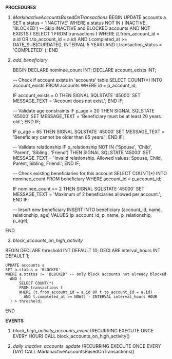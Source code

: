 **PROCEDURES** 
1. *MarkInactiveAccountsBasedOnTransactions*
BEGIN
    UPDATE accounts a
    SET a.status = 'INACTIVE'
    WHERE a.status NOT IN ('INACTIVE', 'BLOCKED')  -- Skip INACTIVE and BLOCKED accounts
      AND NOT EXISTS (
          SELECT 1
          FROM transactions t
          WHERE (t.from_account_id = a.id OR t.to_account_id = a.id)
            AND t.completed_at >= DATE_SUB(CURDATE(), INTERVAL 5 YEAR)
            AND t.transaction_status = 'COMPLETED'
      );
END

2. *add_beneficiary*

   BEGIN
    DECLARE nominee_count INT;
    DECLARE account_exists INT;

    -- Check if account exists in 'accounts' table
    SELECT COUNT(*) INTO account_exists
    FROM accounts
    WHERE id = p_account_id;

    IF account_exists = 0 THEN
        SIGNAL SQLSTATE '45000'
        SET MESSAGE_TEXT = 'Account does not exist.';
    END IF;

    -- Validate age constraints
    IF p_age < 20 THEN
        SIGNAL SQLSTATE '45000'
        SET MESSAGE_TEXT = 'Beneficiary must be at least 20 years old.';
    END IF;

    IF p_age > 85 THEN
        SIGNAL SQLSTATE '45000'
        SET MESSAGE_TEXT = 'Beneficiary cannot be older than 85 years.';
    END IF;

    -- Validate relationship
    IF p_relationship NOT IN ('Spouse', 'Child', 'Parent', 'Sibling', 'Friend') THEN
        SIGNAL SQLSTATE '45000'
        SET MESSAGE_TEXT = 'Invalid relationship. Allowed values: Spouse, Child, Parent, Sibling, Friend.';
    END IF;

    -- Check existing beneficiaries for this account
    SELECT COUNT(*) INTO nominee_count
    FROM beneficiary
    WHERE account_id = p_account_id;

    IF nominee_count >= 2 THEN
        SIGNAL SQLSTATE '45000'
        SET MESSAGE_TEXT = 'Maximum of 2 beneficiaries allowed per account.';
    END IF;

    -- Insert new beneficiary
    INSERT INTO beneficiary (account_id, name, relationship, age)
    VALUES (p_account_id, p_name, p_relationship, p_age);

END

3. *block_accounts_on_high_activity*

BEGIN
    DECLARE threshold INT DEFAULT 10;
    DECLARE interval_hours INT DEFAULT 1;

    UPDATE accounts a
    SET a.status = 'BLOCKED'
    WHERE a.status != 'BLOCKED' -- only block accounts not already blocked
      AND (
          SELECT COUNT(*)
          FROM transactions t
          WHERE (t.from_account_id = a.id OR t.to_account_id = a.id)
            AND t.completed_at >= NOW() - INTERVAL interval_hours HOUR
      ) > threshold;
END

**EVENTS** 

1. *block_high_activity_accounts_event* (RECURRING EXECUTE ONCE EVERY HOUR)
CALL block_accounts_on_high_activity()

2. *daily_inactive_accounts_update* (RECURRING EXECUTE ONCE EVERY DAY)
CALL MarkInactiveAccountsBasedOnTransactions()
